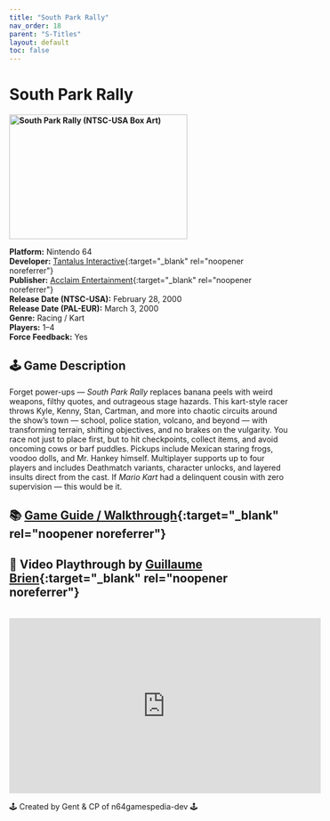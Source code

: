 ```yaml
---
title: "South Park Rally"
nav_order: 18
parent: "S-Titles"
layout: default
toc: false
---
```


# South Park Rally

<b>
  <img src="https://images.launchbox-app.com/13438f76-c6f1-41ac-9bfa-e4cabc1e2974.jpg" alt="South Park Rally (NTSC-USA Box Art)" style="object-fit:cover;width:320px;height:224px"/>
</b>

**Platform:** Nintendo 64  
**Developer:** [Tantalus Interactive](https://en.wikipedia.org/wiki/Tantalus_Media){:target="_blank" rel="noopener noreferrer"}  
**Publisher:** [Acclaim Entertainment](https://en.wikipedia.org/wiki/Acclaim_Entertainment){:target="_blank" rel="noopener noreferrer"}  
**Release Date (NTSC-USA):** February 28, 2000  
**Release Date (PAL-EUR):** March 3, 2000  
**Genre:** Racing / Kart  
**Players:** 1–4  
**Force Feedback:** Yes

## 🕹️ Game Description
Forget power-ups — *South Park Rally* replaces banana peels with weird weapons, filthy quotes, and outrageous stage hazards. This kart-style racer throws Kyle, Kenny, Stan, Cartman, and more into chaotic circuits around the show’s town — school, police station, volcano, and beyond — with transforming terrain, shifting objectives, and no brakes on the vulgarity. You race not just to place first, but to hit checkpoints, collect items, and avoid oncoming cows or barf puddles. Pickups include Mexican staring frogs, voodoo dolls, and Mr. Hankey himself. Multiplayer supports up to four players and includes Deathmatch variants, character unlocks, and layered insults direct from the cast. If *Mario Kart* had a delinquent cousin with zero supervision — this would be it.

## 📚 [Game Guide / Walkthrough](https://gamefaqs.gamespot.com/n64/198713-south-park-rally/faqs/7547){:target="_blank" rel="noopener noreferrer"}

## 🎥 Video Playthrough by [Guillaume Brien](https://www.youtube.com/@GuillaumeBrien){:target="_blank" rel="noopener noreferrer"}
<br />
<iframe width="560" height="315" src="https://www.youtube.com/embed/R2xI2K6FCIY" title="South Park Rally Gameplay – Guillaume Brien" frameborder="0" allowfullscreen></iframe>

🕹️ Created by Gent & CP of n64gamespedia-dev 🕹️

<!-- Vault Format: n64gamespedia-dev -->
<!-- Protocol Source: _vault-specs/format-protocol.md -->
